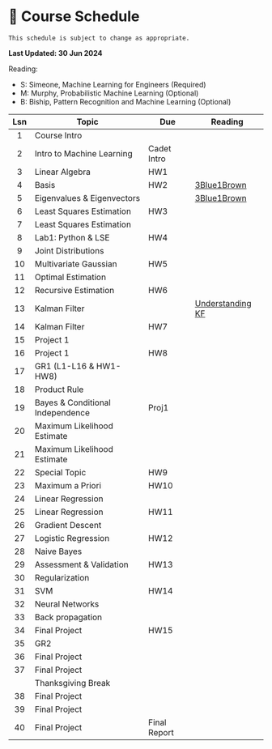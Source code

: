 # 📆 Course Schedule

```{note}
This schedule is subject to change as appropriate.
```
**Last Updated: 30 Jun 2024**

Reading: 
- S: Simeone, Machine Learning for Engineers (Required)
- M: Murphy, Probabilistic Machine Learning (Optional)
- B: Biship, Pattern Recognition and Machine Learning (Optional)

|Lsn|  Topic                        | Due        | Reading
|:-:|-------------------------------|------------|-----------------
|1  | Course Intro                  |            |           
|2  | Intro to Machine Learning     |Cadet Intro |  
|3  | Linear Algebra                | HW1        |   
|4  | Basis                         | HW2        | [3Blue1Brown](https://www.youtube.com/watch?v=P2LTAUO1TdA)
|5  | Eigenvalues & Eigenvectors    |            | [3Blue1Brown](https://www.youtube.com/watch?v=PFDu9oVAE-g)
|6  | Least Squares Estimation      | HW3        |           
|7  | Least Squares Estimation      |            |           
|8  | Lab1: Python & LSE            | HW4        |      
|9  | Joint Distributions           |            | 
|10 | Multivariate Gaussian         | HW5        | 
|11 | Optimal Estimation            |            | 
|12 | Recursive Estimation          | HW6        |
|13 | Kalman Filter                 |            |[Understanding KF](https://www.youtube.com/playlist?listn8PRpmsu08pzi6EMiYnR-076Mh-q3tWr)
|14 | Kalman Filter                 | HW7        |
|15 | Project 1                     |            |
|16 | Project 1                     | HW8        |
|17 | GR1 (L1-L16 & HW1-HW8)        |            |    
|18 | Product Rule                  |            | 
|19 | Bayes & Conditional Independence| Proj1     |     
|20 | Maximum Likelihood Estimate   |            |     
|21 | Maximum Likelihood Estimate   |            | 
|22 | Special Topic                 | HW9        |
|23 | Maximum a Priori              | HW10       |     
|24 | Linear Regression             |            | 
|25 | Linear Regression             | HW11       | 
|26 | Gradient Descent              |            | 
|27 | Logistic Regression           | HW12       | 
|28 | Naive Bayes                   |            | 
|29 | Assessment & Validation       | HW13       | 
|30 | Regularization                |            | 
|31 | SVM                           | HW14       | 
|32 | Neural Networks               |            | 
|33 | Back propagation              |            | 
|34 | Final Project                 | HW15       | 
|35 | GR2                           |            | 
|36 | Final Project                 |            |
|37 | Final Project                 |            |
|   | Thanksgiving Break            |            |
|38 | Final Project                 |            |
|39 | Final Project                 |            |
|40 | Final Project                 |Final Report|
